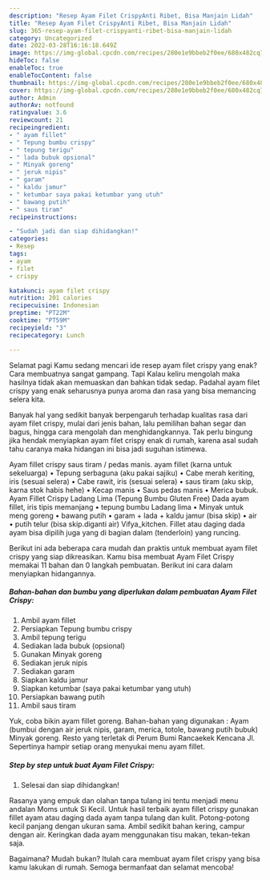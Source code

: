 ```yaml
---
description: "Resep Ayam Filet CrispyAnti Ribet, Bisa Manjain Lidah"
title: "Resep Ayam Filet CrispyAnti Ribet, Bisa Manjain Lidah"
slug: 365-resep-ayam-filet-crispyanti-ribet-bisa-manjain-lidah
category: Uncategorized
date: 2022-03-28T16:16:18.649Z
image: https://img-global.cpcdn.com/recipes/280e1e9bbeb2f0ee/680x482cq70/ayam-filet-crispy-foto-resep-utama.jpg
hideToc: false
enableToc: true
enableTocContent: false
thumbnail: https://img-global.cpcdn.com/recipes/280e1e9bbeb2f0ee/680x482cq70/ayam-filet-crispy-foto-resep-utama.jpg
cover: https://img-global.cpcdn.com/recipes/280e1e9bbeb2f0ee/680x482cq70/ayam-filet-crispy-foto-resep-utama.jpg
author: Admin
authorAv: notfound
ratingvalue: 3.6
reviewcount: 21
recipeingredient:
- " ayam fillet"
- " Tepung bumbu crispy"
- " tepung terigu"
- " lada bubuk opsional"
- " Minyak goreng"
- " jeruk nipis"
- " garam"
- " kaldu jamur"
- " ketumbar saya pakai ketumbar yang utuh"
- " bawang putih"
- " saus tiram"
recipeinstructions:

- "Sudah jadi dan siap dihidangkan!"
categories:
- Resep
tags:
- ayam
- filet
- crispy

katakunci: ayam filet crispy 
nutrition: 201 calories
recipecuisine: Indonesian
preptime: "PT22M"
cooktime: "PT59M"
recipeyield: "3"
recipecategory: Lunch

---
```



Selamat pagi Kamu sedang mencari ide resep ayam filet crispy yang enak? Cara membuatnya sangat gampang. Tapi Kalau keliru mengolah maka hasilnya tidak akan memuaskan dan bahkan tidak sedap. Padahal ayam filet crispy yang enak seharusnya punya aroma dan rasa yang bisa memancing selera kita.


Banyak hal yang sedikit banyak berpengaruh terhadap kualitas rasa dari ayam filet crispy, mulai dari jenis bahan, lalu pemilihan bahan segar dan bagus, hingga cara mengolah dan menghidangkannya. Tak perlu bingung jika hendak menyiapkan ayam filet crispy enak di rumah, karena asal sudah tahu caranya maka hidangan ini bisa jadi suguhan istimewa.

Ayam fillet crispy saus tiram / pedas manis. ayam fillet (karna untuk sekeluarga) • Tepung serbaguna (aku pakai sajiku) • Cabe merah keriting, iris (sesuai selera) • Cabe rawit, iris (sesuai selera) • saus tiram (aku skip, karna stok habis hehe) • Kecap manis • Saus pedas manis • Merica bubuk. Ayam Fillet Crispy Ladang Lima (Tepung Bumbu Gluten Free) Dada ayam fillet, iris tipis memanjang • tepung bumbu Ladang lima • Minyak untuk meng goreng • bawang putih • garam + lada + kaldu jamur (bisa skip) • air • putih telur (bisa skip.diganti air) Vifya_kitchen. Fillet atau daging dada ayam bisa dipilih juga yang di bagian dalam (tenderloin) yang runcing.


Berikut ini ada beberapa cara mudah dan praktis untuk membuat ayam filet crispy yang siap dikreasikan. Kamu bisa membuat Ayam Filet Crispy memakai 11 bahan dan 0 langkah pembuatan. Berikut ini cara dalam menyiapkan hidangannya.

<!--inarticleads1-->

##### Bahan-bahan dan bumbu yang diperlukan dalam pembuatan Ayam Filet Crispy:

1. Ambil  ayam fillet
1. Persiapkan  Tepung bumbu crispy
1. Ambil  tepung terigu
1. Sediakan  lada bubuk (opsional)
1. Gunakan  Minyak goreng
1. Sediakan  jeruk nipis
1. Sediakan  garam
1. Siapkan  kaldu jamur
1. Siapkan  ketumbar (saya pakai ketumbar yang utuh)
1. Persiapkan  bawang putih
1. Ambil  saus tiram


Yuk, coba bikin ayam fillet goreng. Bahan-bahan yang digunakan : Ayam (bumbui dengan air jeruk nipis, garam, merica, totole, bawang putih bubuk) Minyak goreng. Resto yang terletak di Perum Bumi Rancaekek Kencana Jl. Sepertinya hampir setiap orang menyukai menu ayam fillet. 

<!--inarticleads2-->

##### Step by step untuk buat Ayam Filet Crispy:


1. Selesai dan siap dihidangkan!

Rasanya yang empuk dan olahan tanpa tulang ini tentu menjadi menu andalan Moms untuk Si Kecil. Untuk hasil terbaik ayam fillet crispy gunakan fillet ayam atau daging dada ayam tanpa tulang dan kulit. Potong-potong kecil panjang dengan ukuran sama. Ambil sedikit bahan kering, campur dengan air. Keringkan dada ayam menggunakan tisu makan, tekan-tekan saja. 

Bagaimana? Mudah bukan? Itulah cara membuat ayam filet crispy yang bisa kamu lakukan di rumah. Semoga bermanfaat dan selamat mencoba!
